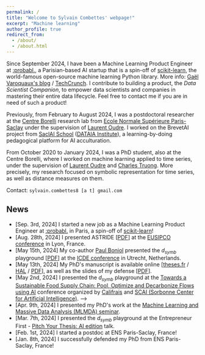 ```yaml
---
permalink: /
title: "Welcome to Sylvain Combettes' webpage!"
excerpt: "Machine learning"
author_profile: true
redirect_from:
  - /about/
  - /about.html
---
```


Since September 2024, I have been a Machine Learning Product Engineer at [:probabl.](https://probabl.ai/), a Parisian-based AI startup that is a spin-off of <a href="https://scikit-learn.org/stable/">scikit-learn</a>, the world-famous open-source machine learning Python library. More info: <a href="https://gael-varoquaux.info/programming/promoting-open-source-from-inria-to-probabl.html">Gaël Varoquaux's blog</a> / <a href="https://techcrunch.com/2024/02/01/probabl-is-a-new-ai-company-built-around-popular-library-scikit-learn/">TechCrunch</a>.
I contribute to building a product, the <i>Data Scientist Companion</i>, to empower data scientists and companies in mastering their entire data lifecycle.
Feel free to contact me if you are in need of such a product!

Previously, from February to August 2024, I was a postdoctoral researcher at the [Centre Borelli](https://centreborelli.ens-paris-saclay.fr/en) research lab from [Ecole Normale Supérieure Paris-Saclay](https://ens-paris-saclay.fr/en) under the supervision of [Laurent Oudre](http://www.laurentoudre.fr).
I worked on the BrevetAI project from [SaclAI School](https://www.dataia.eu/en/saclai-school) ([DATAIA Institute](https://www.dataia.eu/en)), a learning-by-doing pedagogical platform for AI acculturation.

From October 2020 to January 2024, I was a PhD student, also at the Centre Borelli, where I worked on machine learning applied to time series, under the supervision of [Laurent Oudre](http://www.laurentoudre.fr) and [Charles Truong](https://charles.doffy.net/).
More precisely, my research focused on symbolic representation for time series, as well as distance measures on them.

Contact: `sylvain.combettes8 [a t] gmail.com`

## News
- [Sep. 3rd, 2024] I started a new job as a Machine Learning Product Engineer at [:probabl.](https://probabl.ai/) in Paris, a spin-off of <a href="https://scikit-learn.org/stable/">scikit-learn</a>!
- [Aug. 28th, 2024] I presented ASTRIDE [<a href="https://eurasip.org/Proceedings/Eusipco/Eusipco2024/pdfs/0001962.pdf">PDF</a>] at the <a href="https://eusipcolyon.sciencesconf.org/">EUSIPCO conference</a> in Lyon, France.
- [May 15th, 2024] My co-author <a href="https://boniolp.github.io/">Paul Boniol</a> presented the $d_{symb}$ playground [<a href="http://www.laurentoudre.fr/publis/dsymb_demo.pdf">PDF</a>] at the <a href="https://icde2024.github.io/">ICDE conference</a> in Utrecht, Netherlands.
- [May 13th, 2024] My PhD's manuscript is available online [<a href="https://theses.fr/2024UPASM002">theses.fr</a> / <a href="https://theses.hal.science/tel-04573912">HAL</a> / <a href="https://theses.hal.science/tel-04573912v1/document">PDF</a>], as well as the slides of my defense [<a href="/files/2024_01_08_phd_defense.pdf">PDF</a>].
- [May 2nd, 2024] I presented the $d_{symb}$ playground at the <a href="https://www.sorbonne-universite.fr/evenements/vers-une-supply-chain-alimentaire-durable">Towards a Sustainable Food Supply Chain: Pool, Optimize and Decarbonize Flows using AI</a> conference organized by <a href="https://www.califrais.fr/">Califrais</a> and <a href="https://scai.sorbonne-universite.fr/">SCAI (Sorbonne Center for Artificial Intelligence)</a>. -->
- [Apr. 9th, 2024] I presented my PhD's work at the <a href="https://centreborelli.ens-paris-saclay.fr/fr/SMLMDA">Machine Learning and Massive Data Analysis (MLMDA) seminar</a>.
- [Mar. 7th, 2024] I presented the $d_{symb}$ playground at the Entrepreneur First - <a href=" https://lu.ma/rfwio7jg">Pitch Your Thesis: AI edition</a> talk.
- [Feb. 1st, 2024] I started a postdoc at ENS Paris-Saclay, France!
- [Jan. 8th, 2024] I successfully defended my PhD from ENS Paris-Saclay, France!